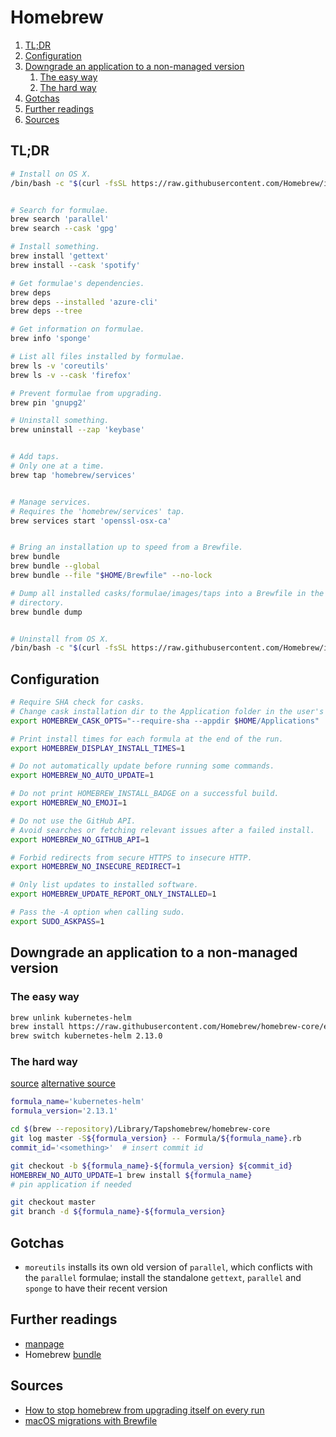 # Homebrew

1. [TL;DR](#tldr)
1. [Configuration](#configuration)
1. [Downgrade an application to a non-managed version](#downgrade-an-application-to-a-non-managed-version)
   1. [The easy way](#the-easy-way)
   1. [The hard way](#the-hard-way)
1. [Gotchas](#gotchas)
1. [Further readings](#further-readings)
1. [Sources](#sources)

## TL;DR

```sh
# Install on OS X.
/bin/bash -c "$(curl -fsSL https://raw.githubusercontent.com/Homebrew/install/HEAD/install.sh)"


# Search for formulae.
brew search 'parallel'
brew search --cask 'gpg'

# Install something.
brew install 'gettext'
brew install --cask 'spotify'

# Get formulae's dependencies.
brew deps
brew deps --installed 'azure-cli'
brew deps --tree

# Get information on formulae.
brew info 'sponge'

# List all files installed by formulae.
brew ls -v 'coreutils'
brew ls -v --cask 'firefox'

# Prevent formulae from upgrading.
brew pin 'gnupg2'

# Uninstall something.
brew uninstall --zap 'keybase'


# Add taps.
# Only one at a time.
brew tap 'homebrew/services'


# Manage services.
# Requires the 'homebrew/services' tap.
brew services start 'openssl-osx-ca'


# Bring an installation up to speed from a Brewfile.
brew bundle
brew bundle --global
brew bundle --file "$HOME/Brewfile" --no-lock

# Dump all installed casks/formulae/images/taps into a Brewfile in the current
# directory.
brew bundle dump


# Uninstall from OS X.
/bin/bash -c "$(curl -fsSL https://raw.githubusercontent.com/Homebrew/install/HEAD/uninstall.sh)"
```

## Configuration

```sh
# Require SHA check for casks.
# Change cask installation dir to the Application folder in the user's HOME.
export HOMEBREW_CASK_OPTS="--require-sha --appdir $HOME/Applications"

# Print install times for each formula at the end of the run.
export HOMEBREW_DISPLAY_INSTALL_TIMES=1

# Do not automatically update before running some commands.
export HOMEBREW_NO_AUTO_UPDATE=1

# Do not print HOMEBREW_INSTALL_BADGE on a successful build.
export HOMEBREW_NO_EMOJI=1

# Do not use the GitHub API.
# Avoid searches or fetching relevant issues after a failed install.
export HOMEBREW_NO_GITHUB_API=1

# Forbid redirects from secure HTTPS to insecure HTTP.
export HOMEBREW_NO_INSECURE_REDIRECT=1

# Only list updates to installed software.
export HOMEBREW_UPDATE_REPORT_ONLY_INSTALLED=1

# Pass the -A option when calling sudo.
export SUDO_ASKPASS=1
```

## Downgrade an application to a non-managed version

### The easy way

```sh
brew unlink kubernetes-helm
brew install https://raw.githubusercontent.com/Homebrew/homebrew-core/ed9dcb2cb455a816f744c3ad4ab5c18a0d335763/Formula/kubernetes-helm.rb
brew switch kubernetes-helm 2.13.0
```

### The hard way

[source](https://stackoverflow.com/questions/3987683/homebrew-install-specific-version-of-formula)
[alternative source](https://www.fernandomc.com/posts/brew-install-legacy-hugo-site-generator/)

```sh
formula_name='kubernetes-helm'
formula_version='2.13.1'

cd $(brew --repository)/Library/Tapshomebrew/homebrew-core
git log master -S${formula_version} -- Formula/${formula_name}.rb
commit_id='<something>'  # insert commit id

git checkout -b ${formula_name}-${formula_version} ${commit_id}
HOMEBREW_NO_AUTO_UPDATE=1 brew install ${formula_name}
# pin application if needed

git checkout master
git branch -d ${formula_name}-${formula_version}
```

## Gotchas

- `moreutils` installs its own old version of `parallel`, which conflicts with the `parallel` formulae; install the standalone `gettext`, `parallel` and `sponge` to have their recent version

## Further readings

- [manpage]
- Homebrew [bundle]

## Sources

- [How to stop homebrew from upgrading itself on every run]
- [macOS migrations with Brewfile]

<!--
  References
  -->

<!-- Upstream -->
[bundle]: https://github.com/Homebrew/homebrew-bundle
[manpage]: https://docs.brew.sh/Manpage

<!-- Others -->
[how to stop homebrew from upgrading itself on every run]: https://superuser.com/questions/1209053/how-do-i-tell-homebrew-to-stop-running-brew-update-every-time-i-want-to-install/1209068#1209068
[macos migrations with brewfile]: https://openfolder.sh/macos-migrations-with-brewfile
